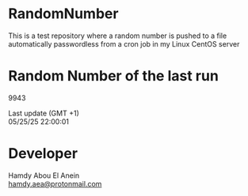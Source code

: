 # RandomNumber    
This is a test repository where a random number is pushed to a file automatically passwordless from a cron job in my Linux CentOS server    
# Random Number of the last run   
9943
      
Last update (GMT +1)    
05/25/25 22:00:01
# Developer    
Hamdy Abou El Anein   
hamdy.aea@protonmail.com
